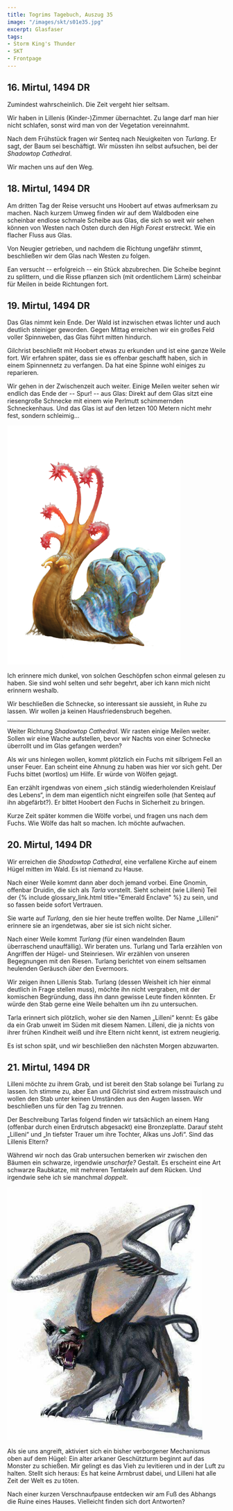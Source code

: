 ```yaml
---
title: Togrims Tagebuch, Auszug 35
image: "/images/skt/s01e35.jpg"
excerpt: Glasfaser
tags:
- Storm King's Thunder
- SKT
- Frontpage
---
```


## 16. Mirtul, 1494 DR

Zumindest wahrscheinlich. Die Zeit vergeht hier seltsam. 

Wir haben in Lillenis (Kinder-)Zimmer übernachtet. Zu lange darf man hier nicht schlafen, sonst
wird man von der Vegetation vereinnahmt.

Nach dem Frühstück fragen wir Senteq nach Neuigkeiten von *Turlang*. Er sagt, der Baum sei
beschäftigt. Wir müssten ihn selbst aufsuchen, bei der *Shadowtop Cathedral*.

Wir machen uns auf den Weg.


## 18. Mirtul, 1494 DR

Am dritten Tag der Reise versucht uns Hoobert auf etwas aufmerksam zu machen. Nach kurzem Umweg
finden wir auf dem Waldboden eine scheinbar endlose schmale Scheibe aus Glas, die sich so weit wir
sehen können von Westen nach Osten durch den *High Forest* erstreckt. Wie ein flacher Fluss aus
Glas.

Von Neugier getrieben, und nachdem die Richtung ungefähr stimmt, beschließen wir dem Glas nach
Westen zu folgen.

Ean versucht -- erfolgreich -- ein Stück abzubrechen. Die Scheibe beginnt zu splittern,
und die Risse pflanzen sich (mit ordentlichem Lärm) scheinbar für Meilen in beide Richtungen fort.


## 19. Mirtul, 1494 DR

Das Glas nimmt kein Ende. Der Wald ist inzwischen etwas lichter und auch deutlich steiniger geworden.
Gegen Mittag erreichen wir ein großes Feld voller Spinnweben, das Glas führt mitten hindurch.

Gilchrist beschließt mit Hoobert etwas zu erkunden und ist eine ganze Weile fort. Wir erfahren
später, dass sie es offenbar geschafft haben, sich in einem Spinnennetz zu verfangen. Da hat eine
Spinne wohl einiges zu reparieren.

Wir gehen in der Zwischenzeit auch weiter. Einige Meilen weiter sehen wir endlich das Ende der --
Spur! -- aus Glas: Direkt auf dem Glas sitzt eine riesengroße Schnecke mit einem wie Perlmutt
schimmernden Schneckenhaus. Und das Glas ist auf den letzen 100 Metern nicht mehr fest, sondern
schleimig...

<img src='/images/skt/flail-snail.jpg' style="max-width: 400px" />

Ich erinnere mich dunkel, von solchen Geschöpfen schon einmal gelesen zu haben. Sie sind wohl
selten und sehr begehrt, aber ich kann mich nicht erinnern weshalb.

Wir beschließen die Schnecke, so interessant sie aussieht, in Ruhe zu lassen. Wir wollen ja keinen
Hausfriedensbruch begehen.

---

Weiter Richtung *Shadowtop Cathedral*. Wir rasten einige Meilen weiter. Sollen wir eine Wache
aufstellen, bevor wir Nachts von einer Schnecke überrollt und im Glas gefangen werden?

Als wir uns hinlegen wollen, kommt plötzlich ein Fuchs mit silbrigem Fell an unser Feuer. Ean
scheint eine Ahnung zu haben was hier vor sich geht. Der Fuchs bittet (wortlos) um Hilfe. Er würde
von Wölfen gejagt.

Ean erzählt irgendwas von einem „sich ständig wiederholenden Kreislauf des Lebens“, in dem man
eigentlich nicht eingreifen solle (hat Senteq auf ihn abgefärbt?). Er bittet Hoobert den
Fuchs in Sicherheit zu bringen.

Kurze Zeit später kommen die Wölfe vorbei, und fragen uns nach dem Fuchs. Wie Wölfe das halt so
machen. Ich möchte aufwachen.


## 20. Mirtul, 1494 DR

Wir erreichen die *Shadowtop Cathedral*, eine verfallene Kirche auf einem Hügel mitten im Wald.
Es ist niemand zu Hause.

Nach einer Weile kommt dann aber doch jemand vorbei. Eine Gnomin, offenbar Druidin, die sich als
*Tarla* vorstellt. Sieht scheint (wie Lilleni) Teil der {% include glossary_link.html title="Emerald
Enclave" %} zu sein, und so fassen beide sofort Vertrauen.

Sie warte auf *Turlang*, den sie hier heute treffen wollte. Der Name „Lilleni“ erinnere sie an
irgendetwas, aber sie ist sich nicht sicher.

Nach einer Weile kommt *Turlang* (für einen wandelnden Baum überraschend unauffällig). Wir beraten
uns. Turlang und Tarla erzählen von Angriffen der Hügel- und Steinriesen. Wir erzählen von unseren
Begegnungen mit den Riesen. Turlang berichtet von einem seltsamen heulenden Geräusch *über* den
Evermoors. 

Wir zeigen ihnen Lillenis Stab. Turlang (dessen Weisheit ich hier einmal deutlich in Frage stellen
muss), möchte ihn nicht vergraben, mit der komischen Begründung, dass ihn dann gewisse Leute
finden könnten. Er würde den Stab gerne eine Weile behalten um ihn zu untersuchen.

Tarla erinnert sich plötzlich, woher sie den Namen „Lilleni“ kennt: Es gäbe da ein Grab unweit im
Süden mit diesem Namen. Lilleni, die ja nichts von ihrer frühen Kindheit weiß und ihre Eltern nicht
kennt, ist extrem neugierig.

Es ist schon spät, und wir beschließen den nächsten Morgen abzuwarten.


## 21. Mirtul, 1494 DR

Lilleni möchte zu ihrem Grab, und ist bereit den Stab solange bei Turlang zu lassen. Ich stimme
zu, aber Ean und Gilchrist sind extrem misstrauisch und wollen den Stab unter keinen Umständen
aus den Augen lassen. Wir beschließen uns für den Tag zu trennen.

Der Beschreibung Tarlas folgend finden wir tatsächlich an einem Hang (offenbar durch einen
Erdrutsch abgesackt) eine Bronzeplatte. Darauf steht „Lilleni“ und „In tiefster Trauer um ihre
Tochter, Alkas uns Jofi“. Sind das Lillenis Eltern?

Während wir noch das Grab untersuchen bemerken wir zwischen den Bäumen ein schwarze, irgendwie
*unscharfe?* Gestalt. Es erscheint eine Art schwarze Raubkatze, mit mehreren Tentakeln auf dem
Rücken. Und irgendwie sehe ich sie manchmal *doppelt*.

<img src='/images/skt/displacer-beast.jpg' style="max-width: 450px" />

Als sie uns angreift, aktiviert sich ein bisher verborgener Mechanismus oben auf dem Hügel: Ein
alter arkaner Geschützturm beginnt auf das Monster zu schießen. Mir gelingt es das Vieh zu
levitieren und in der Luft zu halten. Stellt sich heraus: Es hat keine Armbrust dabei, und Lilleni
hat alle Zeit der Welt es zu töten.

Nach einer kurzen Verschnaufpause entdecken wir am Fuß des Abhangs die Ruine eines Hauses.
Vielleicht finden sich dort Antworten?
